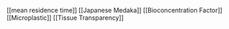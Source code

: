 [[mean residence time]]
[[Japanese Medaka]]
[[Bioconcentration Factor]]
[[Microplastic]]
[[Tissue Transparency]]
